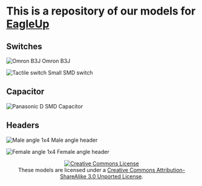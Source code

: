 This is a repository of our models for [EagleUp](http://eagleup.wordpress.com/)
==============================================


Switches
--------

![Omron B3J](/akafugu/eagleup_models/raw/master/switches/B3J.png)
Omron B3J

![Tactile switch](/akafugu/eagleup_models/raw/master/switches/TACTILE_SWITCH_SMD.png)
Small SMD switch

Capacitor
---------

![Panasonic D](/akafugu/eagleup_models/raw/master/passive/capacitors/SMD/PANASONIC_D.png)
SMD Capacitor

Headers
-------

![Male angle](/akafugu/eagleup_models/raw/master/headers/1X04-ANGLE.png)
1x4 Male angle header

![Female angle](/akafugu/eagleup_models/raw/master/headers/1X04-ANGLE-FEMALE.png)
1x4 Female angle header

<center>
<a rel="license" href="http://creativecommons.org/licenses/by-sa/3.0/"><img alt="Creative Commons License" style="border-width:0" src="http://i.creativecommons.org/l/by-sa/3.0/88x31.png" /></a><br />These models are licensed under a <a rel="license" href="http://creativecommons.org/licenses/by-sa/3.0/">Creative Commons Attribution-ShareAlike 3.0 Unported License</a>.
</center>

